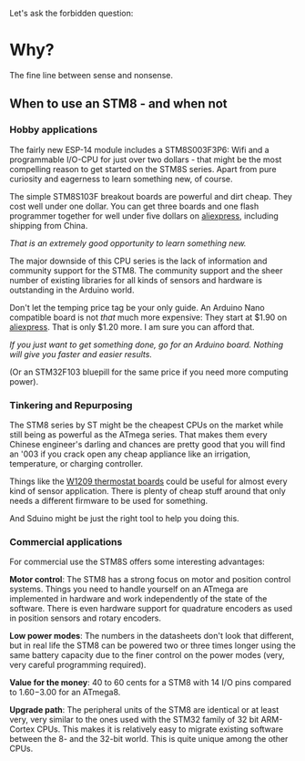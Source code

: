 Let's ask the forbidden question:

# Why?

The fine line between sense and nonsense.


## When to use an STM8 - and when not

### Hobby applications

The fairly new ESP-14 module includes a STM8S003F3P6: Wifi and a
programmable I/O-CPU for just over two dollars - that might be the most
compelling reason to get started on the STM8S series. Apart from pure
curiosity and eagerness to learn something new, of course.

The simple STM8S103F breakout boards are powerful and dirt cheap. They cost
well under one dollar. You can get three boards and one flash programmer
together for well under five dollars on
[aliexpress](https://www.aliexpress.com/wholesale?SearchText=stm8s103f3p6),
including shipping from China.

*That is an extremely good opportunity to learn something new.*

The major downside of this CPU series is the lack of information and
community support for the STM8. The community support and the sheer number
of existing libraries for all kinds of sensors and hardware is outstanding
in the Arduino world. 

Don't let the temping price tag be your only guide. An Arduino Nano
compatible board is not *that* much more expensive: They start at $1.90 on
[aliexpress](https://www.aliexpress.com/wholesale?SearchText=arduino+nano).
That is only $1.20 more. I am sure you can afford that.

*If you just want to get something done, go for an
Arduino board. Nothing will give you faster and easier results.*

(Or an STM32F103 bluepill for the same price if you need more computing
power).


### Tinkering and Repurposing

The STM8 series by ST might be the cheapest CPUs on the market while still
being as powerful as the ATmega series. That makes them every Chinese
engineer's darling and chances are pretty good that you will find an '003 if
you crack open any cheap appliance like an irrigation, temperature, or
charging controller.

Things like the [W1209 thermostat boards](https://www.aliexpress.com/wholesale?SearchText=w1209)
could be useful for almost every kind of sensor application. There is plenty
of cheap stuff around that only needs a different firmware to be used for
something.

And Sduino might be just the right tool to help you doing this.



### Commercial applications

For commercial use the STM8S offers some interesting advantages:

**Motor control**: The STM8 has a strong focus on motor and position control
systems. Things you need to handle yourself on an ATmega are implemented in
hardware and work independently of the state of the software. There is even
hardware support for quadrature encoders as used in position sensors and
rotary encoders.

**Low power modes**: The numbers in the datasheets don't look that different,
but in real life the STM8 can be powered two or three times longer using the
same battery capacity due to the finer control on the power modes (very,
very careful programming required).

**Value for the money**: 40 to 60 cents for a STM8 with 14 I/O pins compared to
$1.60-$3.00 for an ATmega8.

**Upgrade path**: The peripheral units of the STM8 are identical or at least
very, very similar to the ones used with the STM32 family of 32 bit
ARM-Cortex CPUs. This makes it is relatively easy to migrate existing
software between the 8- and the 32-bit world. This is quite unique among the
other CPUs.

